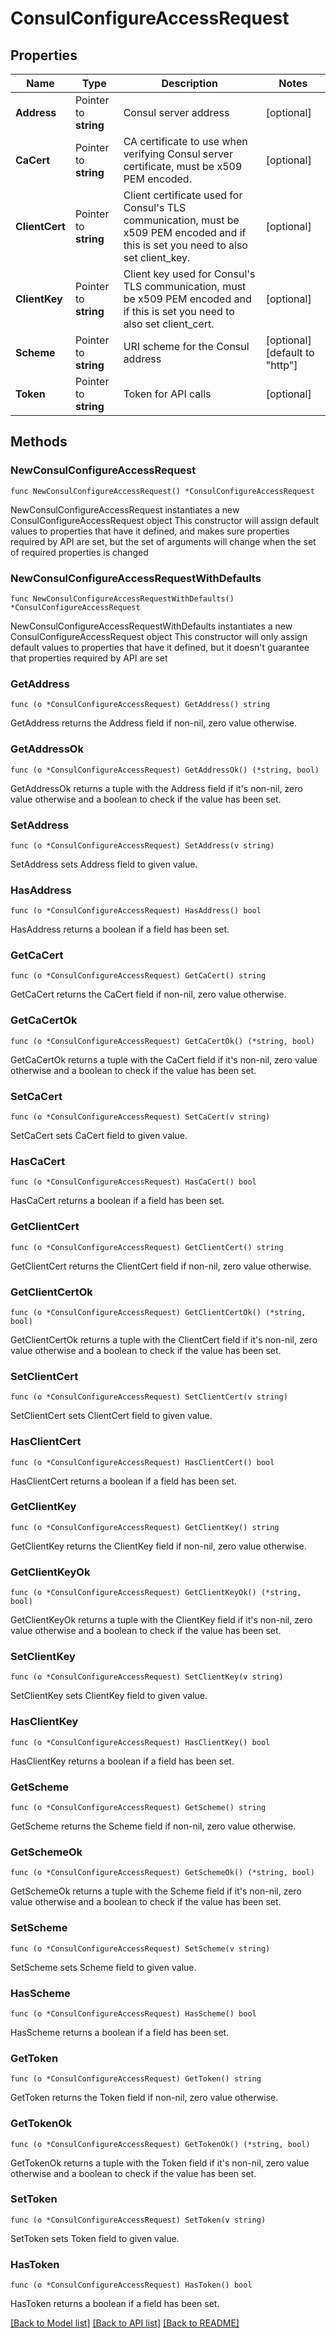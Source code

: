 # ConsulConfigureAccessRequest


## Properties

Name | Type | Description | Notes
------------ | ------------- | ------------- | -------------
**Address** | Pointer to **string** | Consul server address | [optional] 
**CaCert** | Pointer to **string** | CA certificate to use when verifying Consul server certificate, must be x509 PEM encoded. | [optional] 
**ClientCert** | Pointer to **string** | Client certificate used for Consul&#x27;s TLS communication, must be x509 PEM encoded and if this is set you need to also set client_key. | [optional] 
**ClientKey** | Pointer to **string** | Client key used for Consul&#x27;s TLS communication, must be x509 PEM encoded and if this is set you need to also set client_cert. | [optional] 
**Scheme** | Pointer to **string** | URI scheme for the Consul address | [optional] [default to "http"]
**Token** | Pointer to **string** | Token for API calls | [optional] 



## Methods


### NewConsulConfigureAccessRequest

`func NewConsulConfigureAccessRequest() *ConsulConfigureAccessRequest`

NewConsulConfigureAccessRequest instantiates a new ConsulConfigureAccessRequest object
This constructor will assign default values to properties that have it defined,
and makes sure properties required by API are set, but the set of arguments
will change when the set of required properties is changed

### NewConsulConfigureAccessRequestWithDefaults

`func NewConsulConfigureAccessRequestWithDefaults() *ConsulConfigureAccessRequest`

NewConsulConfigureAccessRequestWithDefaults instantiates a new ConsulConfigureAccessRequest object
This constructor will only assign default values to properties that have it defined,
but it doesn't guarantee that properties required by API are set


### GetAddress

`func (o *ConsulConfigureAccessRequest) GetAddress() string`

GetAddress returns the Address field if non-nil, zero value otherwise.

### GetAddressOk

`func (o *ConsulConfigureAccessRequest) GetAddressOk() (*string, bool)`

GetAddressOk returns a tuple with the Address field if it's non-nil, zero value otherwise
and a boolean to check if the value has been set.

### SetAddress

`func (o *ConsulConfigureAccessRequest) SetAddress(v string)`

SetAddress sets Address field to given value.


### HasAddress

`func (o *ConsulConfigureAccessRequest) HasAddress() bool`

HasAddress returns a boolean if a field has been set.




### GetCaCert

`func (o *ConsulConfigureAccessRequest) GetCaCert() string`

GetCaCert returns the CaCert field if non-nil, zero value otherwise.

### GetCaCertOk

`func (o *ConsulConfigureAccessRequest) GetCaCertOk() (*string, bool)`

GetCaCertOk returns a tuple with the CaCert field if it's non-nil, zero value otherwise
and a boolean to check if the value has been set.

### SetCaCert

`func (o *ConsulConfigureAccessRequest) SetCaCert(v string)`

SetCaCert sets CaCert field to given value.


### HasCaCert

`func (o *ConsulConfigureAccessRequest) HasCaCert() bool`

HasCaCert returns a boolean if a field has been set.




### GetClientCert

`func (o *ConsulConfigureAccessRequest) GetClientCert() string`

GetClientCert returns the ClientCert field if non-nil, zero value otherwise.

### GetClientCertOk

`func (o *ConsulConfigureAccessRequest) GetClientCertOk() (*string, bool)`

GetClientCertOk returns a tuple with the ClientCert field if it's non-nil, zero value otherwise
and a boolean to check if the value has been set.

### SetClientCert

`func (o *ConsulConfigureAccessRequest) SetClientCert(v string)`

SetClientCert sets ClientCert field to given value.


### HasClientCert

`func (o *ConsulConfigureAccessRequest) HasClientCert() bool`

HasClientCert returns a boolean if a field has been set.




### GetClientKey

`func (o *ConsulConfigureAccessRequest) GetClientKey() string`

GetClientKey returns the ClientKey field if non-nil, zero value otherwise.

### GetClientKeyOk

`func (o *ConsulConfigureAccessRequest) GetClientKeyOk() (*string, bool)`

GetClientKeyOk returns a tuple with the ClientKey field if it's non-nil, zero value otherwise
and a boolean to check if the value has been set.

### SetClientKey

`func (o *ConsulConfigureAccessRequest) SetClientKey(v string)`

SetClientKey sets ClientKey field to given value.


### HasClientKey

`func (o *ConsulConfigureAccessRequest) HasClientKey() bool`

HasClientKey returns a boolean if a field has been set.




### GetScheme

`func (o *ConsulConfigureAccessRequest) GetScheme() string`

GetScheme returns the Scheme field if non-nil, zero value otherwise.

### GetSchemeOk

`func (o *ConsulConfigureAccessRequest) GetSchemeOk() (*string, bool)`

GetSchemeOk returns a tuple with the Scheme field if it's non-nil, zero value otherwise
and a boolean to check if the value has been set.

### SetScheme

`func (o *ConsulConfigureAccessRequest) SetScheme(v string)`

SetScheme sets Scheme field to given value.


### HasScheme

`func (o *ConsulConfigureAccessRequest) HasScheme() bool`

HasScheme returns a boolean if a field has been set.




### GetToken

`func (o *ConsulConfigureAccessRequest) GetToken() string`

GetToken returns the Token field if non-nil, zero value otherwise.

### GetTokenOk

`func (o *ConsulConfigureAccessRequest) GetTokenOk() (*string, bool)`

GetTokenOk returns a tuple with the Token field if it's non-nil, zero value otherwise
and a boolean to check if the value has been set.

### SetToken

`func (o *ConsulConfigureAccessRequest) SetToken(v string)`

SetToken sets Token field to given value.


### HasToken

`func (o *ConsulConfigureAccessRequest) HasToken() bool`

HasToken returns a boolean if a field has been set.









[[Back to Model list]](../README.md#documentation-for-models) [[Back to API list]](../README.md#documentation-for-api-endpoints) [[Back to README]](../README.md)


